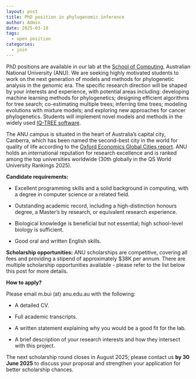 ```yaml
---
layout: post
title: PhD position in phylogenomic inference
author: Admin
date: 2025-03-18
tags:
  - open position
categories: 
  - join
---
```


PhD positions are available in our lab at the [School of
Computing](https://comp.anu.edu.au/), Australian National University (ANU). We
are seeking highly motivated students to work on the next generation of models
and methods for phylogenetic analysis in the genomic era. The specific research
direction will be shaped by your interests and experience, with potential areas
including: developing machine learning methods for phylogenetics; designing
efficient algorithms for tree search; co-estimating multiple trees; inferring
time trees; modeling evolutions with mixture models; and exploring new
approaches for cancer phylogenetics.  Students will implement novel models and
methods in the widely used [IQ-TREE software](http://www.iqtree.org).

The ANU campus is situated in the heart of Australia’s capital city, Canberra,
which has been named the second-best city in the world for quality of life
according to the [Oxford Economics Global Cities
report](https://www.oxfordeconomics.com/global-cities-index/). ANU holds an
international reputation for research excellence and is ranked among the top
universities worldwide (30th globally in the QS World University Rankings 2025).

**Candidate requirements:**

- Excellent programming skills and a solid background in computing, with a
degree in computer science or a related field.

- Outstanding academic record, including a high-distinction honours degree, a
Master’s by research, or equivalent research experience.

- Biological knowledge is beneficial but not essential; high school-level
biology is sufficient.

- Good oral and written English skills.

**Scholarship opportunities:** ANU scholarships are competitive, covering all
fees and providing a stipend of approximately $38K per annum. There are multiple
scholarship opportunities available - please refer to the list below this post
for more details.

**How to apply?**

Please email m.bui (at) anu.edu.au with the following:

- A detailed CV.

- Full academic transcripts.

- A written statement explaining why you would be a good fit for the lab.

- A brief description of your research interests and how they intersect with
this project.

The next scholarship round closes in August 2025; please contact us **by 30 June
2025** to discuss your proposal and strengthen your application for better
scholarship chances.
